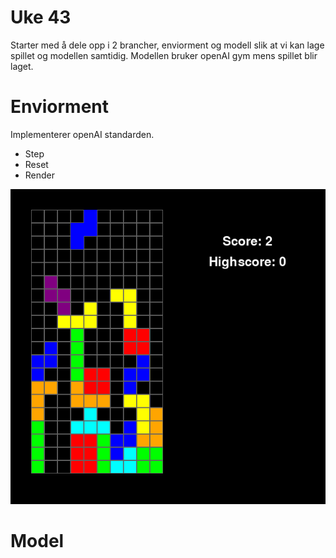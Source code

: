 # Uke 43

Starter med å dele opp i 2 brancher, enviorment og modell slik at vi kan lage spillet og modellen samtidig.
Modellen bruker openAI gym mens spillet blir laget.

# Enviorment

Implementerer openAI standarden.

- Step
- Reset
- Render

![mvp](./imgs/tetris.png)

# Model

